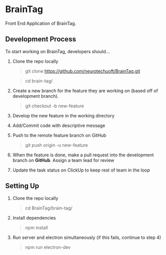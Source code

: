 # BrainTag
Front End Application of BrainTag.

## Development Process
To start working on BrainTag, developers should...
1. Clone the repo locally 
    > git clone https://github.com/neurotechuoft/BrainTag.git
    
    > cd brain-tag/
2. Create a new branch for the feature they are working on (based off of development branch).  
    > git checkout -b new-feature
3. Develop the new feature in the working directory
4. Add/Commit code with descriptive message
5. Push to the remote feature branch on GitHub
    > git push origin -u new-feature
6. When the feature is done, make a pull request into the development branch on **GitHub**. Assign a team lead for review
7. Update the task status on ClickUp to keep rest of team in the loop

## Setting Up
1. Clone the repo locally 
    > cd BrainTag/brain-tag/
2. Install dependencies 
    > npm install 
3. Run server and electron simultaneously (if this fails, continue to step 4)
    > npm run electron-dev

